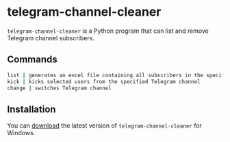 # telegram-channel-cleaner

`telegram-channel-cleaner` is a Python program that can list and remove Telegram channel subscribers.

## Commands

```bash
list | generates an excel file containing all subscribers in the specified Telegram channel
kick | kicks selected users from the specified Telegram channel
change | switches Telegram channel
```

## Installation

You can [download](https://github.com/jakekeech/telegram-channel-cleaner/releases/) the latest version of `telegram-channel-cleaner` for Windows.
